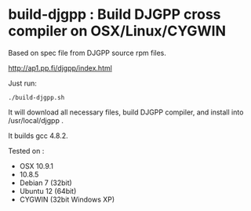 # build-djgpp : Build DJGPP cross compiler on OSX/Linux/CYGWIN


Based on spec file from DJGPP source rpm files.

<http://ap1.pp.fi/djgpp/index.html>

Just run:

```
./build-djgpp.sh
```

It will download all necessary files, build DJGPP compiler, and install into /usr/local/djgpp .

It builds gcc 4.8.2.

Tested on :

* OSX 10.9.1
* 10.8.5
* Debian 7 (32bit)
* Ubuntu 12 (64bit)
* CYGWIN (32bit Windows XP)
